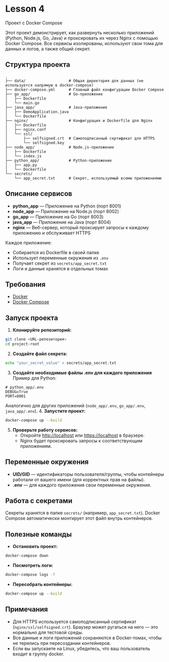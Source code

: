 # Lesson 4

Проект с Docker Compose

Этот проект демонстрирует, как развернуть несколько приложений (Python, Node.js, Go, Java) и проксировать их через Nginx с помощью Docker Compose. Все сервисы изолированы, используют свои тома для данных и логов, а также общий секрет.

## Структура проекта

```
.
├── data/                   # Общая директория для данных (не используется напрямую в docker-compose)
├── docker-compose.yml      # Главный файл конфигурации Docker Compose
├── go_app/                 # Go-приложение
│   ├── Dockerfile
│   └── main.go
├── java_app/               # Java-приложение
│   ├── DemoApplication.java
│   └── Dockerfile
├── nginx/                  # Конфигурация и Dockerfile для Nginx
│   ├── Dockerfile
│   ├── nginx.conf
│   └── ssl/
│       ├── selfsigned.crt  # Самоподписанный сертификат для HTTPS
│       └── selfsigned.key
├── node_app/               # Node.js-приложение
│   ├── Dockerfile
│   └── index.js
├── python_app/             # Python-приложение
│   ├── app.py
│   └── Dockerfile
└── secrets/
    └── app_secret.txt      # Секрет, используемый всеми приложениями
```


## Описание сервисов

- **python_app** — Приложение на Python (порт 8001)
- **node_app** — Приложение на Node.js (порт 8002)
- **go_app** — Приложение на Go (порт 8003)
- **java_app** — Приложение на Java (порт 8004)
- **nginx** — Веб-сервер, который проксирует запросы к каждому приложению и обслуживает HTTPS

Каждое приложение:

- Собирается из Dockerfile в своей папке
- Использует переменные окружения из `.env`
- Получает секрет из `secrets/app_secret.txt`
- Логи и данные хранятся в отдельных томах


## Требования

- [Docker](https://www.docker.com/get-started)
- [Docker Compose](https://docs.docker.com/compose/install/)


## Запуск проекта

1. **Клонируйте репозиторий:**

```bash
git clone <URL-репозитория>
cd project-root
```

2. **Создайте файл секрета:**

```bash
echo "your_secret_value" > secrets/app_secret.txt
```

3. **Создайте необходимые файлы .env для каждого приложения**
Пример для Python:

```
# python_app/.env
DEBUG=True
PORT=8001
```

Аналогично для других приложений (`node_app/.env`, `go_app/.env`, `java_app/.env`).
4. **Запустите проект:**

```bash
docker-compose up --build
```

5. **Проверьте работу сервисов:**
    - Откройте [http://localhost](http://localhost) или [https://localhost](https://localhost) в браузере.
    - Nginx будет проксировать запросы к соответствующим приложениям.

## Переменные окружения

- **UID/GID** — идентификаторы пользователя/группы, чтобы контейнеры работали от вашего имени (для корректных прав на файлы).
- **.env** — для каждого приложения свои переменные окружения.


## Работа с секретами

Секреты хранятся в папке `secrets/` (например, `app_secret.txt`).
Docker Compose автоматически монтирует этот файл внутрь контейнеров.

## Полезные команды

- **Остановить проект:**

```bash
docker-compose down
```

- **Посмотреть логи:**

```bash
docker-compose logs -f
```

- **Пересобрать контейнеры:**

```bash
docker-compose up --build
```


## Примечания

- Для HTTPS используется самоподписанный сертификат (`nginx/ssl/selfsigned.crt`).
Браузер может ругаться на него — это нормально для тестовой среды.
- Все данные и логи приложений сохраняются в Docker-томах, чтобы не терялись при пересоздании контейнеров.
- Если вы запускаете на Linux, убедитесь, что ваш пользователь входит в группу docker.


